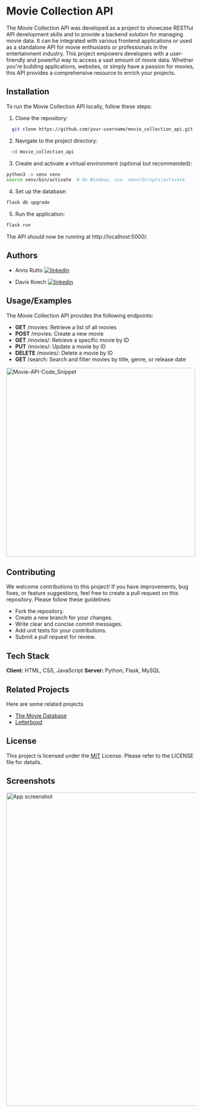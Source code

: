 
# Movie Collection API

The Movie Collection API was developed as a project to showcase RESTful API development skills and to provide a backend solution for managing movie data. It can be integrated with various frontend applications or used as a standalone API for movie enthusiasts or professionals in the entertainment industry. This project empowers developers with a user-friendly and powerful way to access a vast amount of movie data. Whether you're building applications, websites, or simply have a passion for movies, this API provides a comprehensive resource to enrich your projects.


## Installation

To run the Movie Collection API locally, follow these steps:

1. Clone the repository:
```bash
  git clone https://github.com/your-username/movie_collection_api.git
```

2. Navigate to the project directory:
```bash
  cd movie_collection_api
```

3. Create and activate a virtual environment (optional but recommended):
```bash
python3 -m venv venv
source venv/bin/activate  # On Windows, use `venv\Scripts\activate`
```

4. Set up the database:
```bash
flask db upgrade
```

5. Run the application:
```bash
flask run
```

The API should now be running at http://localhost:5000/.


## Authors

- Anns Rutto
[![linkedin](https://img.shields.io/badge/linkedin-0A66C2?style=for-the-badge&logo=linkedin&logoColor=white)](https://www.linkedin.com/in/anns-rutto-22397b217)

- Davis Koech
[![linkedin](https://img.shields.io/badge/linkedin-0A66C2?style=for-the-badge&logo=linkedin&logoColor=white)](https://www.linkedin.com/in/davis-koech-22145a131)


## Usage/Examples

The Movie Collection API provides the following endpoints:

- **GET** /movies: Retrieve a list of all movies
- **POST** /movies: Create a new movie
- **GET** /movies/<id>: Retrieve a specific movie by ID
- **PUT** /movies/<id>: Update a movie by ID
- **DELETE** /movies/<id>: Delete a movie by ID
- **GET** /search: Search and filter movies by title, genre, or release date


<img width="500" alt="Movie-API-Code_Snippet" src="https://github.com/Annsrutto/movie_collection_API/assets/135266679/6b0efda4-73ca-41b1-96b2-d483f7c027be">



## Contributing

We welcome contributions to this project! If you have improvements, bug fixes, or feature suggestions, feel free to create a pull request on this repository. Please follow these guidelines:

- Fork the repository.
- Create a new branch for your changes.
- Write clear and concise commit messages.
- Add unit tests for your contributions.
- Submit a pull request for review.

## Tech Stack

**Client:** HTML, CSS, JavaScript
**Server:** Python, Flask, MySQL

## Related Projects

Here are some related projects

- [The Movie Database](https://www.themoviedb.org/)
- [ Letterboxd ](https://letterboxd.com/)


## License

This project is licensed under the [MIT](https://choosealicense.com/licenses/mit/)
License. Please refer to the LICENSE file for details.


## Screenshots

<img width="830" alt="App screenshot" src="https://github.com/Annsrutto/movie_collection_API/assets/135266679/393ca09d-67ff-489b-a724-f307aa444d91">
